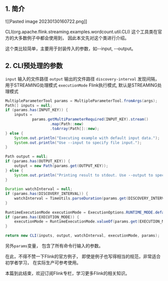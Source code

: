 ## 1. 简介

![[Pasted image 20230130160722.png]]

CLI(org.apache.flink.streaming.examples.wordcount.util.CLI) 这个工具类在官方的大多数例子中都会使用到， 因此本文先对这个类进行介绍。

这个类比较简单，主要用于封装传入的参数，如--input, --output。

## 2. CLI预处理的参数

`input` 输入的文件路径
`output` 输出的文件路径
`discovery-interval` 发现间隔，用于STREAMING处理模式
`executionMode` Flink执行模式, 默认是STREAMING处理模式

```java
MultipleParameterTool params = MultipleParameterTool.fromArgs(args);  
Path[] inputs = null;  
if (params.has(INPUT_KEY)) {  
    inputs =  
            params.getMultiParameterRequired(INPUT_KEY).stream()  
                    .map(Path::new)  
                    .toArray(Path[]::new);  
} else {  
    System.out.println("Executing example with default input data.");  
    System.out.println("Use --input to specify file input.");  
}  
  
Path output = null;  
if (params.has(OUTPUT_KEY)) {  
    output = new Path(params.get(OUTPUT_KEY));  
} else {  
    System.out.println("Printing result to stdout. Use --output to specify output path.");  
}  
  
Duration watchInterval = null;  
if (params.has(DISCOVERY_INTERVAL)) {  
    watchInterval = TimeUtils.parseDuration(params.get(DISCOVERY_INTERVAL));  
}  
  
RuntimeExecutionMode executionMode = ExecutionOptions.RUNTIME_MODE.defaultValue();  
if (params.has(EXECUTION_MODE)) {  
    executionMode = RuntimeExecutionMode.valueOf(params.get(EXECUTION_MODE).toUpperCase());  
}  
  
return new CLI(inputs, output, watchInterval, executionMode, params);
```

另外`params`变量， 包含了所有命令行输入的参数。



在此，不得不赞一下Flink的官方例子， 即使是例子也写得相当的规范，非常适合初学者学习， 在实际生产可参考使用。


本篇到此结束，欢迎订阅Flink专栏，学习更多Flink的相关知识。


